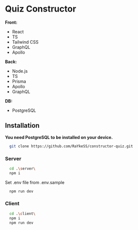 
# Quiz Constructor

**Front:**
* React
* TS
* Tailwind CSS
* GraphQL
* Apollo

**Back:**
* Node.js
* TS
* Prisma
* Apollo
* GraphQL

**DB:**
* PostgreSQL


## Installation

**You need PostgreSQL to be installed on your device.**

```bash
  git clone https://github.com/RaYkeSS/constructor-quiz.git
```

### Server

```bash
  cd .\server\
  npm i
```

Set .env file from .env.sample

```bash
  npm run dev
```

### Client

```bash
  cd .\client\
  npm i
  npm run dev
```